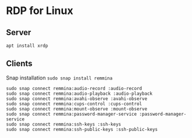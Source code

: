 # RDP for Linux

## Server

`apt install xrdp`

## Clients

Snap installation `sudo snap install remmina`

```
sudo snap connect remmina:audio-record :audio-record
sudo snap connect remmina:audio-playback :audio-playback
sudo snap connect remmina:avahi-observe :avahi-observe
sudo snap connect remmina:cups-control :cups-control
sudo snap connect remmina:mount-observe :mount-observe
sudo snap connect remmina:password-manager-service :password-manager-service
sudo snap connect remmina:ssh-keys :ssh-keys
sudo snap connect remmina:ssh-public-keys :ssh-public-keys
```

